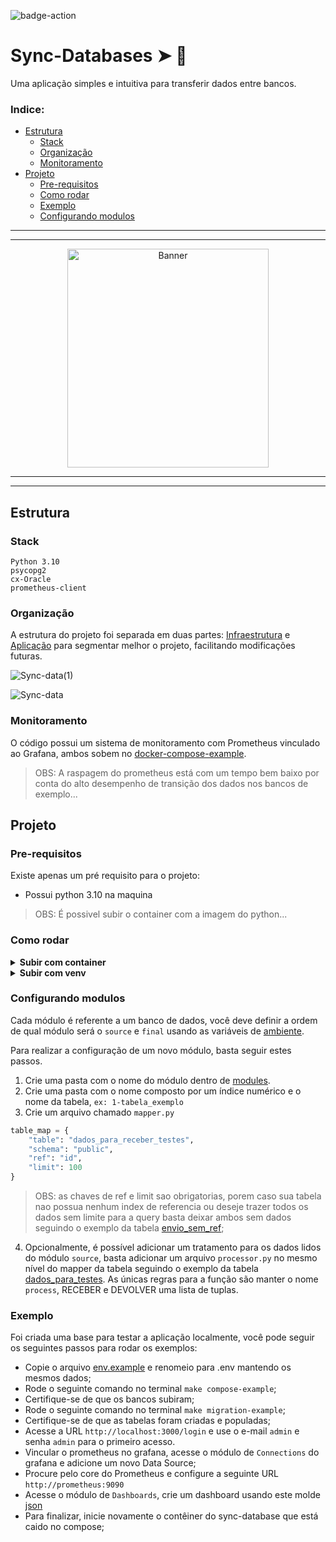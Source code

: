 ![badge-action](https://github.com/CriticalNoob02/sync-database/actions/workflows/continuous_integration.yaml/badge.svg)

# Sync-Databases ➤ 🐍 

Uma aplicação simples e intuitiva para transferir dados entre bancos.

### Indice:

* [Estrutura](#estrutura)
    * [Stack](#stack)
    * [Organização](#organização)
    * [Monitoramento](#monitoramento)
* [Projeto](#projeto)
    * [Pre-requisitos](#pré-requisitos)
    * [Como rodar](#como-rodar)
    * [Exemplo](#exemplo)
    * [Configurando modulos](#configurando-modulos)

---
---

<p align="center">
  <a href="https://github.com/radarsaude/api-ia">
    <img src="https://4kwallpapers.com/images/walls/thumbs_3t/15294.png" width="80%" height="350" alt="Banner">
  </a>
<p/>

---
---

## Estrutura

### Stack
```
Python 3.10
psycopg2
cx-Oracle
prometheus-client
```


### Organização
A estrutura do projeto foi separada em duas partes: [Infraestrutura](./infra/) e [Aplicação](./app/) para segmentar melhor o projeto, facilitando modificações futuras.

![Sync-data(1)](https://github.com/user-attachments/assets/58f5e024-2a6a-4009-a446-d422090d657f)

![Sync-data](https://github.com/user-attachments/assets/06f04079-3a1f-49f6-b0c1-87857c19b92a)


### Monitoramento
O código possui um sistema de monitoramento com Prometheus vinculado ao Grafana, ambos sobem no [docker-compose-example](./infra/dockerfiles/docker-compose-example.yaml).

> OBS: A raspagem do prometheus está com um tempo bem baixo por conta do alto desempenho de transição dos dados nos bancos de exemplo...


## Projeto

### Pre-requisitos
Existe apenas um pré requisito para o projeto:

- Possui python 3.10 na maquina

> OBS: É possivel subir o container com a imagem do python...


### Como rodar

<details>
<summary><b>Subir com container</b></summary>

- Para subir o compose de exemplo basta digitar no terminal `make compose-example`
- Aguarde pacificamente...

> OBS: Caso deseje criar um proprio compose basta criar no mesmo diretorio e mudar o nome do arquivo no [makefile](./makefile)

</details>

<details>
<summary><b>Subir com venv</b></summary>

- Crie uma venv usando o comando `make create-venv`;
- Entre na venv usando o comando `source .venv/bin/activate`;
- Instale as dependencias usando o comando `make install`;
- Copie o arquivo [.env.example](./infra/envs/.env.example) e remova o `.example`;
- Preencha suas variáveis de ambiente;
- Rode aplicação usando o comando `make run`;

</details>


### Configurando modulos
Cada módulo é referente a um banco de dados, você deve definir a ordem de qual módulo será o `source` e `final` usando as variáveis de [ambiente](./infra/envs/.env.example#L4).

Para realizar a configuração de um novo módulo, basta seguir estes passos.

1. Crie uma pasta com o nome do módulo dentro de [modules](./app/modules/).
2. Crie uma pasta com o nome composto por um índice numérico e o nome da tabela, `ex: 1-tabela_exemplo`
3. Crie um arquivo chamado `mapper.py`
```python
table_map = {
    "table": "dados_para_receber_testes",
    "schema": "public",
    "ref": "id",
    "limit": 100
}
```
> OBS: as chaves de ref e limit sao obrigatorias, porem caso sua tabela nao possua nenhum index de referencia ou deseje trazer todos os dados sem limite para a query basta deixar ambos sem dados seguindo o exemplo da tabela [envio_sem_ref](./app/modules/source_example/tables/2-envio_sem_ref/mapper.py);  

4. Opcionalmente, é possível adicionar um tratamento para os dados lidos do módulo `source`, basta adicionar um arquivo `processor.py` no mesmo nível do mapper da tabela seguindo o exemplo da tabela [dados_para_testes](./app/modules/source_example/tables/1-dados_para_testes/process.py). As únicas regras para a função são manter o nome `process`, RECEBER e DEVOLVER uma lista de tuplas.


### Exemplo
Foi criada uma base para testar a aplicação localmente, você pode seguir os seguintes passos para rodar os exemplos:

- Copie o arquivo [env.example](./infra/envs/.env.example) e renomeio para .env mantendo os mesmos dados;
- Rode o seguinte comando no terminal `make compose-example`;
- Certifique-se de que os bancos subiram;
- Rode o seguinte comando no terminal `make migration-example`;
- Certifique-se de que as tabelas foram criadas e populadas;
- Acesse a URL `http://localhost:3000/login` e use o e-mail `admin` e senha `admin` para o primeiro acesso.
- Vincular o prometheus no grafana, acesse o módulo de `Connections` do grafana e adicione um novo Data Source;
- Procure pelo core do Prometheus e configure a seguinte URL `http://prometheus:9090`
- Acesse o módulo de `Dashboards`, crie um dashboard usando este molde [json](./infra/data/grafana_example/dashboard.json)
- Para finalizar, inicie novamente o contêiner do sync-database que está caido no compose;
